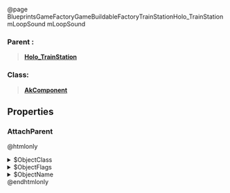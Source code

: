 @page BlueprintsGameFactoryGameBuildableFactoryTrainStationHolo_TrainStationmLoopSound mLoopSound
### Parent :
<b><a href="_blueprints_game_factory_game_buildable_factory_train_station_holo__train_station.html"><blockquote>Holo_TrainStation</blockquote></a></b>
### Class:
<b><a href="_class_script_ak_component.html"><blockquote>AkComponent</blockquote></a></b>
## Properties
### AttachParent
@htmlonly
<details>
 <summary>$ObjectClass</summary>
<b><a href="_class_script_scene_component.html"><blockquote>SceneComponent</blockquote></a></b>
</details>
<details>
 <summary>$ObjectFlags</summary>
<blockquote>2883617</blockquote>
</details>
<details>
 <summary>$ObjectName</summary>
<blockquote>RootComponent</blockquote>
</details>
@endhtmlonly

